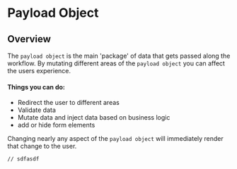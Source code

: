 # Payload Object

## Overview

The `payload object` is the main 'package' of data that gets passed along the workflow. By mutating different areas of the `payload object` you can affect the users experience. 

#### Things you can do:
 * Redirect the user to different areas
 * Validate data
 * Mutate data and inject data based on business logic
 * add or hide form elements
 
Changing nearly any aspect of the `payload object` will immediately render that change to the user.


```
// sdfasdf

```


